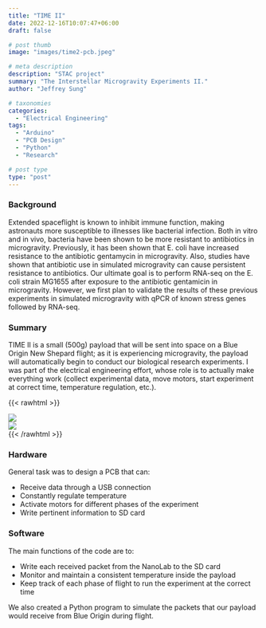```yaml
---
title: "TIME II"
date: 2022-12-16T10:07:47+06:00
draft: false

# post thumb
image: "images/time2-pcb.jpeg"

# meta description
description: "STAC project"
summary: "The Interstellar Microgravity Experiments II."
author: "Jeffrey Sung"

# taxonomies
categories: 
  - "Electrical Engineering"
tags:
  - "Arduino"
  - "PCB Design"
  - "Python"
  - "Research"

# post type
type: "post"
---
```


### Background
Extended spaceflight is known to inhibit immune function, making astronauts more susceptible to illnesses like bacterial infection. Both in vitro and in vivo, bacteria have been shown to be more resistant to antibiotics in microgravity. Previously, it has been shown that E. coli have increased resistance to the antibiotic gentamycin in microgravity. Also, studies have shown that antibiotic use in simulated microgravity can cause persistent resistance to antibiotics. Our ultimate goal is to perform RNA-seq on the E. coli strain MG1655 after exposure to the antibiotic gentamicin in microgravity. However, we first plan to validate the results of these previous experiments in simulated microgravity with qPCR of known stress genes followed by RNA-seq.

### Summary
TIME II is a small (500g) payload that will be sent into space on a Blue Origin New Shepard flight; as it is experiencing microgravity, the payload will automatically begin to conduct our biological research experiments. I was part of the electrical engineering effort, whose role is to actually make everything work (collect experimental data, move motors, start experiment at correct time, temperature regulation, etc.).

{{< rawhtml >}} 
<div class="desktop-view">
  <img src="/images/time2-plate.jpeg" class="img-fluid w-50 mb-4" style="display: block; margin: 0 auto">
</div>
<div class="mobile-view">
  <img src="/images/time2-plate.jpeg" class="img-fluid w-100 mb-4" style="display: block; margin: 0 auto">
 </div>
{{< /rawhtml >}}

### Hardware
General task was to design a PCB that can:
- Receive data through a USB connection
- Constantly regulate temperature
- Activate motors for different phases of the experiment
- Write pertinent information to SD card

### Software
The main functions of the code are to:
- Write each received packet from the NanoLab to the SD card
- Monitor and maintain a consistent temperature inside the payload
- Keep track of each phase of flight to run the experiment at the correct time


We also created a Python program to simulate the packets that our payload would receive from Blue Origin during flight.

